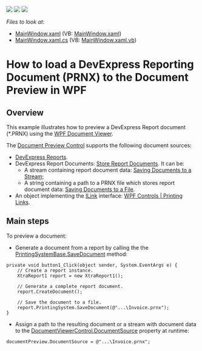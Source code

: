 <!-- default badges list -->
![](https://img.shields.io/endpoint?url=https://codecentral.devexpress.com/api/v1/VersionRange/128601783/20.2.2%2B)
[![](https://img.shields.io/badge/Open_in_DevExpress_Support_Center-FF7200?style=flat-square&logo=DevExpress&logoColor=white)](https://supportcenter.devexpress.com/ticket/details/E4713)
[![](https://img.shields.io/badge/📖_How_to_use_DevExpress_Examples-e9f6fc?style=flat-square)](https://docs.devexpress.com/GeneralInformation/403183)
<!-- default badges end -->
<!-- default file list -->
*Files to look at*:

* [MainWindow.xaml](./CS/WpfApplication1/MainWindow.xaml) (VB: [MainWindow.xaml](./VB/WpfApplication1/MainWindow.xaml))
* [MainWindow.xaml.cs](./CS/WpfApplication1/MainWindow.xaml.cs) (VB: [MainWindow.xaml.vb](./VB/WpfApplication1/MainWindow.xaml.vb))
<!-- default file list end -->
# How to load a DevExpress Reporting Document (PRNX) to the Document Preview in WPF
## Overview
This example illustrates how to preview a DevExpress Report document (*.PRNX) using the [WPF Document Viewer](https://docs.devexpress.com/XtraReports/15016/wpf-reporting/document-preview).

The [Document Preview Control](https://docs.devexpress.com/WPF/DevExpress.Xpf.Printing.DocumentPreviewControl) supports the following document sources:

* [DevExpress Reports](https://docs.devexpress.com/XtraReports/DevExpress.XtraReports.UI.XtraReport).
* DevExpress Report Documents: [Store Report Documents](https://docs.devexpress.com/XtraReports/5157/detailed-guide-to-devexpress-reporting/store-and-distribute-reports/store-report-layouts-and-documents/store-report-documents?p=netframework). It can be:
  * A stream containing report document data: [Saving Documents to a Stream](https://docs.devexpress.com/XtraReports/4811/detailed-guide-to-devexpress-reporting/store-and-distribute-reports/store-report-layouts-and-documents/save-and-open-report-documents?p=netframework#stream);
  * A string containing a path to a PRNX file which stores report document data: [Saving Documents to a File](https://docs.devexpress.com/XtraReports/4811/detailed-guide-to-devexpress-reporting/store-and-distribute-reports/store-report-layouts-and-documents/save-and-open-report-documents?p=netframework#file).
* An object implementing the [ILink](https://docs.devexpress.com/CoreLibraries/DevExpress.XtraPrinting.ILink) interface: [WPF Controls | Printing Links](https://docs.devexpress.com/WPF/9696/controls-and-libraries/printing-exporting/concepts/printing-links).

## Main steps
To preview a document:
* Generate a document from a report by calling the the [PrintingSystemBase.SaveDocument](https://docs.devexpress.com/CoreLibraries/DevExpress.XtraPrinting.PrintingSystemBase.SaveDocument.overloads) method:
```
private void button1_Click(object sender, System.EventArgs e) {
    // Create a report instance. 
    XtraReport1 report = new XtraReport1();

    // Generate a complete report document.
    report.CreateDocument();

    // Save the document to a file. 
    report.PrintingSystem.SaveDocument(@"...\Invoice.prnx");
}
```
* Assign a path to the resulting document or a stream with document data to the [DocumentViewerControl.DocumentSource](https://docs.devexpress.com/WPF/DevExpress.Xpf.DocumentViewer.DocumentViewerControl.DocumentSource) property at runtime:
```
documentPreview.DocumentSource = @"...\Invoice.prnx";
```






